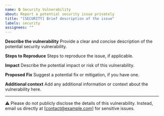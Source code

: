 ```yaml
---
name: 🔒 Security Vulnerability
about: Report a potential security issue privately
title: "[SECURITY] Brief description of the issue"
labels: security
assignees: ""
---
```


**Describe the vulnerability** Provide a clear and concise description of the potential security
vulnerability.

**Steps to Reproduce** Steps to reproduce the issue, if applicable.

**Impact** Describe the potential impact or risk of this vulnerability.

**Proposed Fix** Suggest a potential fix or mitigation, if you have one.

**Additional context** Add any additional information or context about the vulnerability here.

---

⚠️ Please do not publicly disclose the details of this vulnerability. Instead, email us directly at
[contact@example.com] for sensitive issues.
